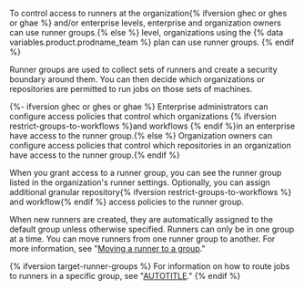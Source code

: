 To control access to runners at the organization{% ifversion ghec or ghes or ghae %} and/or enterprise levels, enterprise and organization owners can use runner groups.{% else %} level, organizations using the {% data variables.product.prodname_team %} plan can use runner groups. {% endif %}

Runner groups are used to collect sets of runners and create a security boundary around them. You can then decide which organizations or repositories are permitted to run jobs on those sets of machines.

{%- ifversion ghec or ghes or ghae %} Enterprise administrators can configure access policies that control which organizations {% ifversion restrict-groups-to-workflows %}and workflows {% endif %}in an enterprise have access to the runner group.{% else %} Organization owners can configure access policies that control which repositories in an organization have access to the runner group.{% endif %}

When you grant access to a runner group, you can see the runner group listed in the organization's runner settings. Optionally, you can assign additional granular repository{% ifversion restrict-groups-to-workflows %} and workflow{% endif %} access policies to the runner group.

When new runners are created, they are automatically assigned to the default group unless otherwise specified. Runners can only be in one group at a time. You can move runners from one runner group to another. For more information, see "[Moving a runner to a group](#moving-a-runner-to-a-group)."

{% ifversion target-runner-groups %}
For information on how to route jobs to runners in a specific group, see "[AUTOTITLE](/actions/using-jobs/choosing-the-runner-for-a-job#choosing-runners-in-a-group)."
{% endif %}
